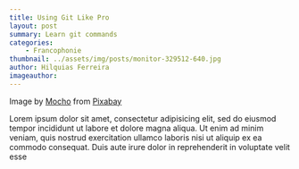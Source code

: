 ```yaml
---
title: Using Git Like Pro
layout: post
summary: Learn git commands
categories: 
    - Francophonie
thumbnail: ../assets/img/posts/monitor-329512-640.jpg
author: Hilquias Ferreira
imageauthor: 
---
```


Image by <a href="https://pixabay.com/users/Mocho-156870/?utm_source=link-attribution&amp;utm_medium=referral&amp;utm_campaign=image&amp;utm_content=329512">Mocho</a> from <a href="https://pixabay.com/?utm_source=link-attribution&amp;utm_medium=referral&amp;utm_campaign=image&amp;utm_content=329512">Pixabay</a>

Lorem ipsum dolor sit amet, consectetur adipisicing elit, sed do eiusmod tempor incididunt ut labore et dolore magna aliqua. Ut enim ad minim veniam, quis nostrud exercitation ullamco laboris nisi ut aliquip ex ea commodo consequat. Duis aute irure dolor in reprehenderit in voluptate velit esse
